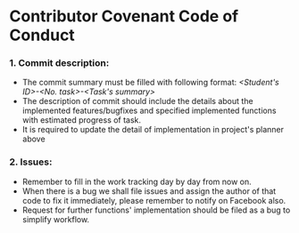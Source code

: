 # Contributor Covenant Code of Conduct

### 1. Commit description:
- The commit summary must be filled with following format: *<Student's ID>-<No. task>-<Task's summary>*
- The description of commit should include the details about the implemented features/bugfixes and specified implemented functions with estimated progress of task.
- It is required to update the detail of implementation in project's planner above
### 2. Issues:
- Remember to fill in the work tracking day by day from now on.
- When there is a bug we shall file issues and assign the author of that code to fix it immediately, please remember to notify on Facebook also.
- Request for further functions' implementation should be filed as a bug to simplify workflow.
